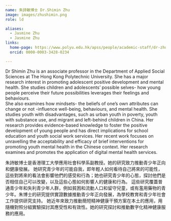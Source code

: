 ```yaml
---
name: 朱詩敏博士 Dr.Shimin Zhu
image: images/zhushimin.png
role: ld

aliases:
  - Jasmine Zhu
  - Jasmine Zhu
links:
  home-page: https://www.polyu.edu.hk/apss/people/academic-staff/dr-zhu-shimin/
  orcid: 0000-0003-3428-0234

---
```


Dr Shimin Zhu is an associate professor in the Department of Applied Social Sciences at The Hong Kong Polytechnic University. She has a major research interest in promoting adolescent positive development and mental health. 
She studies children and adolescents’ possible selves- how young people perceive their future possibilities leverages their feelings and behaviours.  
She also examines how mindsets- the beliefs of one’s own attributes can change or not -influence well-being, behaviours, and mental health. 
She studies youth with disadvantages, such as urban youth in poverty, youth with substance use, and migrant and left-behind children in China. 
Her research provides evidence-based knowledge to foster the positive development of young people and has direct implications for school education and youth social work services.
Her recent work focuses on unravelling the acceptability and efficacy of brief interventions for promoting youth mental health in the Chinese context. 
Her research examines and promotes the application of digital mental health services.

朱詩敏博士是香港理工大學應用社會科學系副教授。她的研究致力推動青少年正向和健康發展。
她研究青少年的可能自我，即年輕人如何看待自己將來的可能性，這些對將來的看法會影響他們的感受和行為；她也研究青少年的心態，探討他們是否相信自己可以改變，以及這些心態如何影響人的健康和行為。
這些研究覆蓋普通青少年和失利青少年人群，例如貧困和流動人口和留守兒童，或有濫用藥物的青少年。朱博士的研究提供實證數據推動青少年正向發展，為學校教育和青少年社會工作提供研究支持。
她近年來致力推動簡短精神健康干預方案在本土的應用，用隨機對照分組實驗探討其應受性和有效性。她的研究探討和推動數字化精神健康服務的應用。

